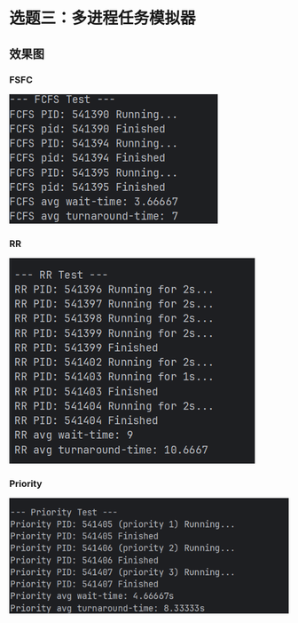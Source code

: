 # 选题三：多进程任务模拟器

## 效果图

### FSFC

![](images\FCFS.png)

### RR

![](images/RR.png)

### Priority

![](images/Pri.png)